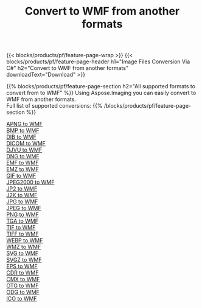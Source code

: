 ﻿---
title: Convert to WMF from another formats 
weight: 3920
url: /net/conversion/to/wmf 
lang: en
langdirlevel: 2
locales: zh-hans,ja,it,ru,de,es,fr,nl,id,lt,pl,pt,vi,tr,ko,zh-hant,ar,hi,th,sv,cs,uk,he
description: Using Aspose.Imaging you can easily convert to WMF from another formats
---

{{< blocks/products/pf/feature-page-wrap >}}
{{< blocks/products/pf/feature-page-header h1="Image Files Conversion Via C#" h2="Convert to WMF from another formats" downloadText="Download" >}}


{{% blocks/products/pf/feature-page-section  h2="All supported formats to convert from to WMF" %}}
Using Aspose.Imaging you can easily convert to WMF from another formats.
<br/>
Full list of supported conversions:
{{% /blocks/products/pf/feature-page-section %}}
<div class="container-fluid productfamilypage bg-gray">
    <div class="convertypes bg-gray agp-content section">
        <div class="container">
		<div class="row other-converters">
		    <div class='col-md-2 other-converter remove-lp remove-rp'><a href="/imaging/net/conversion/apng-to-wmf" >APNG to WMF</a></div>
<div class='col-md-2 other-converter remove-lp remove-rp'><a href="/imaging/net/conversion/bmp-to-wmf" >BMP to WMF</a></div>
<div class='col-md-2 other-converter remove-lp remove-rp'><a href="/imaging/net/conversion/dib-to-wmf" >DIB to WMF</a></div>
<div class='col-md-2 other-converter remove-lp remove-rp'><a href="/imaging/net/conversion/dicom-to-wmf" >DICOM to WMF</a></div>
<div class='col-md-2 other-converter remove-lp remove-rp'><a href="/imaging/net/conversion/djvu-to-wmf" >DJVU to WMF</a></div>
<div class='col-md-2 other-converter remove-lp remove-rp'><a href="/imaging/net/conversion/dng-to-wmf" >DNG to WMF</a></div>
<div class='col-md-2 other-converter remove-lp remove-rp'><a href="/imaging/net/conversion/emf-to-wmf" >EMF to WMF</a></div>
<div class='col-md-2 other-converter remove-lp remove-rp'><a href="/imaging/net/conversion/emz-to-wmf" >EMZ to WMF</a></div>
<div class='col-md-2 other-converter remove-lp remove-rp'><a href="/imaging/net/conversion/gif-to-wmf" >GIF to WMF</a></div>
<div class='col-md-2 other-converter remove-lp remove-rp'><a href="/imaging/net/conversion/jpeg2000-to-wmf" >JPEG2000 to WMF</a></div>
<div class='col-md-2 other-converter remove-lp remove-rp'><a href="/imaging/net/conversion/jp2-to-wmf" >JP2 to WMF</a></div>
<div class='col-md-2 other-converter remove-lp remove-rp'><a href="/imaging/net/conversion/j2k-to-wmf" >J2K to WMF</a></div>
<div class='col-md-2 other-converter remove-lp remove-rp'><a href="/imaging/net/conversion/jpg-to-wmf" >JPG to WMF</a></div>
<div class='col-md-2 other-converter remove-lp remove-rp'><a href="/imaging/net/conversion/jpeg-to-wmf" >JPEG to WMF</a></div>
<div class='col-md-2 other-converter remove-lp remove-rp'><a href="/imaging/net/conversion/png-to-wmf" >PNG to WMF</a></div>
<div class='col-md-2 other-converter remove-lp remove-rp'><a href="/imaging/net/conversion/tga-to-wmf" >TGA to WMF</a></div>
<div class='col-md-2 other-converter remove-lp remove-rp'><a href="/imaging/net/conversion/tif-to-wmf" >TIF to WMF</a></div>
<div class='col-md-2 other-converter remove-lp remove-rp'><a href="/imaging/net/conversion/tiff-to-wmf" >TIFF to WMF</a></div>
<div class='col-md-2 other-converter remove-lp remove-rp'><a href="/imaging/net/conversion/webp-to-wmf" >WEBP to WMF</a></div>
<div class='col-md-2 other-converter remove-lp remove-rp'><a href="/imaging/net/conversion/wmz-to-wmf" >WMZ to WMF</a></div>
<div class='col-md-2 other-converter remove-lp remove-rp'><a href="/imaging/net/conversion/svg-to-wmf" >SVG to WMF</a></div>
<div class='col-md-2 other-converter remove-lp remove-rp'><a href="/imaging/net/conversion/svgz-to-wmf" >SVGZ to WMF</a></div>
<div class='col-md-2 other-converter remove-lp remove-rp'><a href="/imaging/net/conversion/eps-to-wmf" >EPS to WMF</a></div>
<div class='col-md-2 other-converter remove-lp remove-rp'><a href="/imaging/net/conversion/cdr-to-wmf" >CDR to WMF</a></div>
<div class='col-md-2 other-converter remove-lp remove-rp'><a href="/imaging/net/conversion/cmx-to-wmf" >CMX to WMF</a></div>
<div class='col-md-2 other-converter remove-lp remove-rp'><a href="/imaging/net/conversion/otg-to-wmf" >OTG to WMF</a></div>
<div class='col-md-2 other-converter remove-lp remove-rp'><a href="/imaging/net/conversion/odg-to-wmf" >ODG to WMF</a></div>
<div class='col-md-2 other-converter remove-lp remove-rp'><a href="/imaging/net/conversion/ico-to-wmf" >ICO to WMF</a></div>
                </div>
        </div>
    </div>
</div>
<br/>

